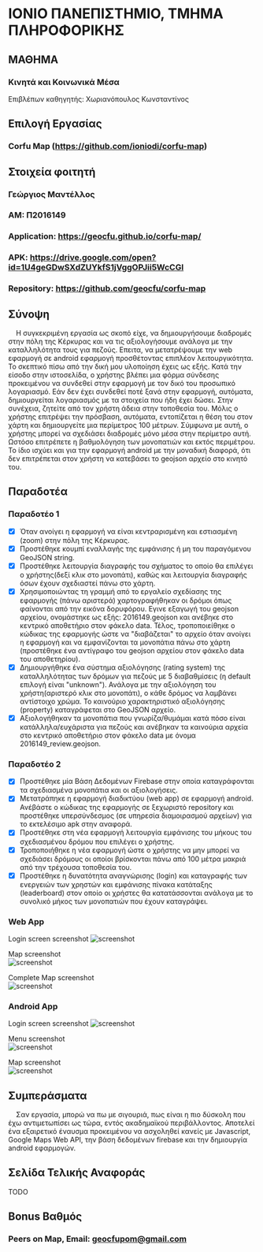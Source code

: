 # ΙΟΝΙΟ ΠΑΝΕΠΙΣΤΗΜΙΟ, ΤΜΗΜΑ ΠΛΗΡΟΦΟΡΙΚΗΣ 

## ΜΑΘΗΜΑ
### Κινητά και Κοινωνικά Μέσα  
Επιβλέπων καθηγητής: Χωριανόπουλος Κωνσταντίνος  

## Επιλογή Εργασίας   
### Corfu Map (https://github.com/ioniodi/corfu-map)
## Στοιχεία φοιτητή  
### Γεώργιος Μαντέλλος  
### ΑΜ: Π2016149  
### Application: https://geocfu.github.io/corfu-map/  
### APK: https://drive.google.com/open?id=1U4geGDwSXdZUYkfS1jVggOPJii5WcCGl  
### Repository: https://github.com/geocfu/corfu-map  

## Σύνοψη  
&nbsp;&nbsp;&nbsp;&nbsp;Η συγκεκριμένη εργασία ως σκοπό είχε, να δημιουργήσουμε διαδρομές στην πόλη της Κέρκυρας και να τις αξιολογήσουμε ανάλογα με την καταλληλότητα τους για πεζούς. Επειτα, να μετατρέψουμε την web εφαρμογή σε android εφαρμογή προσθέτοντας επιπλέον λειτουργικότητα. Το σκεπτικό πίσω από την δική μου υλοποίηση έχεις ως εξής. Κατά την είσοδο στην ιστοσελίδα, ο χρήστης βλέπει μια φόρμα σύνδεσης προκειμένου να συνδεθεί στην εφαρμογή με τον δικό του προσωπικό λογαριασμό. Εάν δεν έχει συνδεθεί ποτέ ξανά στην εφαρμογή, αυτόματα, δημιουργείται λογαριασμός με τα στοιχεία που ήδη έχει δώσει. Στην συνέχεια, ζητείτε από τον χρήστη άδεια στην τοποθεσία του. Μόλις ο χρήστης επιτρέψει την πρόσβαση, αυτόματα, εντοπίζεται η θέση του στον χάρτη και δημιουργείτε μια περίμετρος 100 μέτρων. Σύμφωνα με αυτή, ο χρήστης μπορεί να σχεδιάσει διαδρομές μόνο μέσα στην περίμετρο αυτή. Ωστόσο επιτρέπετε η βαθμολόγηση των μονοπατιών και εκτός περιμέτρου. Το ίδιο ισχύει και για την εφαρμογή android με την μοναδική διαφορά, ότι δεν επιτρέπεται στον χρήστη να κατεβάσει το geojson αρχείο στο κινητό του.  
## Παραδοτέα
### Παραδοτέο 1  
- [x] Όταν ανοίγει η εφαρμογή να είναι κεντραρισμένη και εστιασμένη (zoom) στην πόλη της Κέρκυρας.  
- [x]  Προστέθηκε κουμπί εναλλαγής της εμφάνισης ή μη του παραγόμενου GeoJSON string.  
- [x]  Προστέθηκε λειτουργία διαγραφής του σχήματος το οποίο θα επιλέγει ο χρήστης(δεξί κλικ στο μονοπάτι), καθώς και λειτουργία διαγραφής όσων έχουν σχεδιαστεί πάνω στο χάρτη.   
- [x]  Χρησιμοποιώντας τη γραμμή από το εργαλείο σχεδίασης της εφαρμογής (πάνω αριστερά) χαρτογραφήθηκαν οι δρόμοι όπως φαίνονται από την εικόνα δορυφόρου. Εγινε εξαγωγή του geojson αρχείου, ονομάστηκε ως εξής: 2016149.geojson και ανέβηκε στο κεντρικό αποθετήριο στον φάκελο data. Τέλος, τροποποιείθηκε ο κώδικας της εφαρμογής ώστε να "διαβάζεται" το αρχείο όταν ανοίγει η εφαρμογή και να εμφανίζονται τα μονοπάτια πάνω στο χάρτη (προστέθηκε ένα αντίγραφο του geojson αρχείου στον φάκελο data του αποθετηρίου).  
- [x]  Δημιουργήθηκε ένα σύστημα αξιολόγησης (rating system) της καταλληλότητας των δρόμων για πεζούς με 5 διαβαθμίσεις (η default επιλογή είναι "unknown"). Ανάλογα με την αξιολόγηση του χρήστη(αριστερό κλικ στο μονοπάτι), ο κάθε δρόμος να λαμβάνει αντίστοιχο χρώμα. Το καινούριο χαρακτηριστικό αξιολόγησης (property) καταγράφεται στο GeoJSON αρχείο.  
- [x]  Αξιολογήθηκαν τα μονοπάτια που γνωρίζα/θυμάμαι κατά πόσο είναι κατάλληλα/ευχάριστα για πεζούς και ανέβηκαν τα καινούρια αρχεία στο κεντρικό αποθετήριο στον φάκελο data με όνομα 2016149_review.geojson.  

### Παραδοτέο 2  
- [x] Προστέθηκε μία Βάση Δεδομένων Firebase στην οποία καταγράφονται τα σχεδιασμένα μονοπάτια και οι αξιολογήσεις.
- [x] Μετατράπηκε η εφαρμογή διαδικτύου (web app) σε εφαρμογή android. Ανέβάστε ο κώδικας της εφαρμογής σε ξεχωριστό repository και προστέθηκε υπερσύνδεσμος (σε υπηρεσία διαμοιρασμού αρχείων) για το εκτελέσιμο apk στην αναφορά.
- [x] Προστέθηκε στη νέα εφαρμογή λειτουργία εμφάνισης του μήκους του σχεδιασμένου δρόμου που επιλέγει ο χρήστης.
- [x] Τροποποιήθηκε η νέα εφαρμογή ώστε ο χρήστης να μην μπορεί να σχεδιάσει δρόμους οι οποίοι βρίσκονται πάνω από 100 μέτρα μακριά από την τρέχουσα τοποθεσία του.
- [x] Προστέθηκε η δυνατότητα αναγνώρισης (login) και καταγραφής των ενεργειών των χρηστών και εμφάνισης πίνακα κατάταξης (leaderboard) στον οποίο οι χρήστες θα κατατάσσονται ανάλογα με το συνολικό μήκος των μονοπατιών που έχουν καταγράψει.  

### Web App
Login screen screenshot
![screenshot](https://github.com/geocfu/cscw/blob/2016149/projects/2016149/corfu_map_login_screenshot.png)  

Map screenshot  
![screenshot](https://github.com/geocfu/cscw/blob/2016149/projects/2016149/corfu_map_map.png)  

Complete Map screenshot  
![screenshot](https://github.com/geocfu/cscw/blob/2016149/projects/2016149/corfu_map_map_menu_geojsonoutput.png)  

### Android App
Login screen screenshot
![screenshot](https://github.com/geocfu/cscw/blob/2016149/projects/2016149/Screenshot_2018-05-07-22-10-40.png)  

Menu screenshot  
![screenshot](https://github.com/geocfu/cscw/blob/2016149/projects/2016149/Screenshot_2018-05-07-22-11-35.png)  

Map screenshot  
![screenshot](https://github.com/geocfu/cscw/blob/2016149/projects/2016149/Screenshot_2018-05-07-22-11-47.png)  

## Συμπεράσματα  
&nbsp;&nbsp;&nbsp;&nbsp;Σαν εργασία, μπορώ να πω με σιγουριά, πως είναι η πιο δύσκολη που έχω αντιμετωπίσει ως τώρα, εντός ακαδημαϊκού περιβάλλοντος. Αποτελεί ένα εξαιρετικό έναυσμα προκειμένου να ασχοληθεί κανείς με Javascript, Google Maps Web API, την βάση δεδομένων firebase και την δημιουργία android εφαρμογών.

## Σελίδα Τελικής Αναφοράς  
TODO

## Bonus Βαθμός  
### Peers on Map, Email: geocfupom@gmail.com
